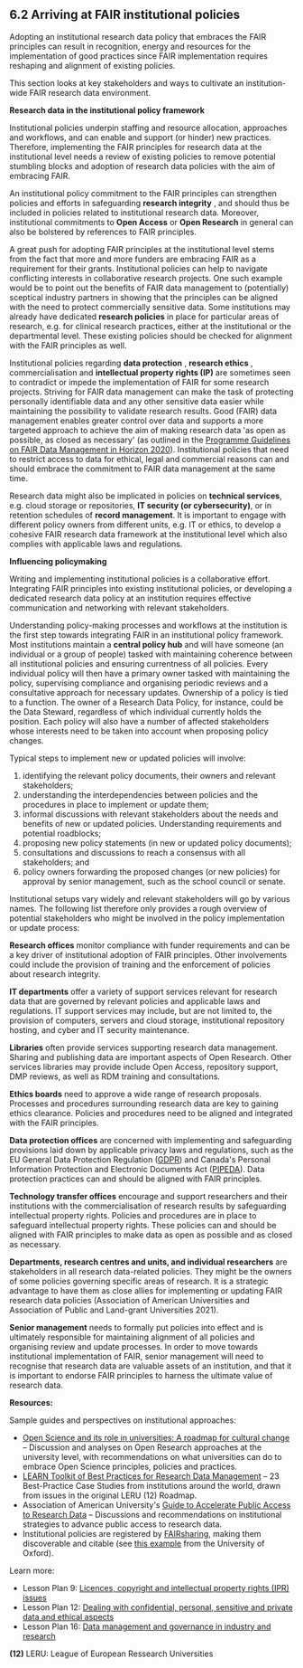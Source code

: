 ## 6.2 Arriving at FAIR institutional policies

Adopting an institutional research data policy that embraces the FAIR principles can result in recognition, energy and resources for the implementation of good practices since FAIR implementation requires reshaping and alignment of existing policies.

This section looks at key stakeholders and ways to cultivate an institution-wide FAIR research data environment.

**Research data in the institutional policy framework**

Institutional policies underpin staffing and resource allocation, approaches and workflows, and can enable and support (or hinder) new practices. Therefore, implementing the FAIR principles for research data at the institutional level needs a review of existing policies to remove potential stumbling blocks and adoption of research data policies with the aim of embracing FAIR.

An institutional policy commitment to the FAIR principles can strengthen policies and efforts in safeguarding **research integrity** , and should thus be included in policies related to institutional research data. Moreover, institutional commitments to **Open Access** or **Open Research** in general can also be bolstered by references to FAIR principles.

A great push for adopting FAIR principles at the institutional level stems from the fact that more and more funders are embracing FAIR as a requirement for their grants. Institutional policies can help to navigate conflicting interests in collaborative research projects. One such example would be to point out the benefits of FAIR data management to (potentially) sceptical industry partners in showing that the principles can be aligned with the need to protect commercially sensitive data. Some institutions may already have dedicated **research policies** in place for particular areas of research, e.g. for clinical research practices, either at the institutional or the departmental level. These existing policies should be checked for alignment with the FAIR principles as well.

Institutional policies regarding **data protection** , **research ethics** , commercialisation and **intellectual property rights (IP)** are sometimes seen to contradict or impede the implementation of FAIR for some research projects. Striving for FAIR data management can make the task of protecting personally identifiable data and any other sensitive data easier while maintaining the possibility to validate research results. Good (FAIR) data management enables greater control over data and supports a more targeted approach to achieve the aim of making research data ‛as open as possible, as closed as necessary&#39; (as outlined in the [Programme Guidelines on FAIR Data Management in Horizon 2020](https://ec.europa.eu/research/participants/data/ref/h2020/grants_manual/hi/oa_pilot/h2020-hi-oa-data-mgt_en.pdf)). Institutional policies that need to restrict access to data for ethical, legal and commercial reasons can and should embrace the commitment to FAIR data management at the same time.

Research data might also be implicated in policies on **technical services**, e.g. cloud storage or repositories, **IT security (or cybersecurity)**, or in retention schedules of **record management**. It is important to engage with different policy owners from different units, e.g. IT or ethics, to develop a cohesive FAIR research data framework at the institutional level which also complies with applicable laws and regulations.

**Influencing policymaking**

Writing and implementing institutional policies is a collaborative effort. Integrating FAIR principles into existing institutional policies, or developing a dedicated research data policy at an institution requires effective communication and networking with relevant stakeholders.

Understanding policy-making processes and workflows at the institution is the first step towards integrating FAIR in an institutional policy framework. Most institutions maintain a **central policy hub** and will have someone (an individual or a group of people) tasked with maintaining coherence between all institutional policies and ensuring currentness of all policies. Every individual policy will then have a primary owner tasked with maintaining the policy, supervising compliance and organising periodic reviews and a consultative approach for necessary updates. Ownership of a policy is tied to a function. The owner of a Research Data Policy, for instance, could be the Data Steward, regardless of which individual currently holds the position. Each policy will also have a number of affected stakeholders whose interests need to be taken into account when proposing policy changes.

Typical steps to implement new or updated policies will involve:

1. identifying the relevant policy documents, their owners and relevant stakeholders;
2. understanding the interdependencies between policies and the procedures in place to implement or update them;
3. informal discussions with relevant stakeholders about the needs and benefits of new or updated policies. Understanding requirements and potential roadblocks;
4. proposing new policy statements (in new or updated policy documents);
5. consultations and discussions to reach a consensus with all stakeholders; and
6. policy owners forwarding the proposed changes (or new policies) for approval by senior management, such as the school council or senate.

Institutional setups vary widely and relevant stakeholders will go by various names. The following list therefore only provides a rough overview of potential stakeholders who might be involved in the policy implementation or update process:

**Research offices** monitor compliance with funder requirements and can be a key driver of institutional adoption of FAIR principles. Other involvements could include the provision of training and the enforcement of policies about research integrity.

**IT departments** offer a variety of support services relevant for research data that are governed by relevant policies and applicable laws and regulations. IT support services may include, but are not limited to, the provision of computers, servers and cloud storage, institutional repository hosting, and cyber and IT security maintenance.

**Libraries** often provide services supporting research data management. Sharing and publishing data are important aspects of Open Research. Other services libraries may provide include Open Access, repository support, DMP reviews, as well as RDM training and consultations.

**Ethics boards** need to approve a wide range of research proposals. Processes and procedures surrounding research data are key to gaining ethics clearance. Policies and procedures need to be aligned and integrated with the FAIR principles.

**Data protection offices** are concerned with implementing and safeguarding provisions laid down by applicable privacy laws and regulations, such as the EU General Data Protection Regulation ([GDPR](https://eur-lex.europa.eu/eli/reg/2016/679/oj)) and Canada&#39;s Personal Information Protection and Electronic Documents Act ([PIPEDA](https://www.priv.gc.ca/en/privacy-topics/privacy-laws-in-canada/the-personal-information-protection-and-electronic-documents-act-pipeda/)). Data protection practices can and should be aligned with FAIR principles.

**Technology transfer offices** encourage and support researchers and their institutions with the commercialisation of research results by safeguarding intellectual property rights. Policies and procedures are in place to safeguard intellectual property rights. These policies can and should be aligned with FAIR principles to make data as open as possible and as closed as necessary.

**Departments, research centres and units, and individual researchers** are stakeholders in all research data-related policies. They might be the owners of some policies governing specific areas of research. It is a strategic advantage to have them as close allies for implementing or updating FAIR research data policies (Association of American Universities and Association of Public and Land-grant Universities 2021).

**Senior management** needs to formally put policies into effect and is ultimately responsible for maintaining alignment of all policies and organising review and update processes. In order to move towards institutional implementation of FAIR, senior management will need to recognise that research data are valuable assets of an institution, and that it is important to endorse FAIR principles to harness the ultimate value of research data.

**Resources:**

Sample guides and perspectives on institutional approaches:

- [Open Science and its role in universities: A roadmap for cultural change](https://www.leru.org/publications/open-science-and-its-role-in-universities-a-roadmap-for-cultural-change) – Discussion and analyses on Open Research approaches at the university level, with recommendations on what universities can do to embrace Open Science principles, policies and practices.
- [LEARN Toolkit of Best Practices for Research Data Management](http://learn-rdm.eu/en/research-data-management-toolkit-now-available/) – 23 Best-Practice Case Studies from institutions around the world, drawn from issues in the original LERU (12) Roadmap.
- Association of American University&#39;s [Guide to Accelerate Public Access to Research Data](https://www.aau.edu/accelerating-public-access-research-data) – Discussions and recommendations on institutional strategies to advance public access to research data.
- Institutional policies are registered by [FAIRsharing](https://fairsharing.org/), making them discoverable and citable (see [this example](https://doi.org/10.25504/FAIRsharing.aeury4) from the University of Oxford).

Learn more:

- Lesson Plan 9: [Licences, copyright and intellectual property rights (IPR) issues](../5FAIRlessonPlans/9LessonPlan.md)
- Lesson Plan 12: [Dealing with confidential, personal, sensitive and private data and ethical aspects](../5FAIRlessonPlans/12LessonPlan.md)
- Lesson Plan 16: [Data management and governance in industry and research](../5FAIRlessonPlans/16LessonPlan.md)

**(12)** LERU: League of European Ressearch Universities
